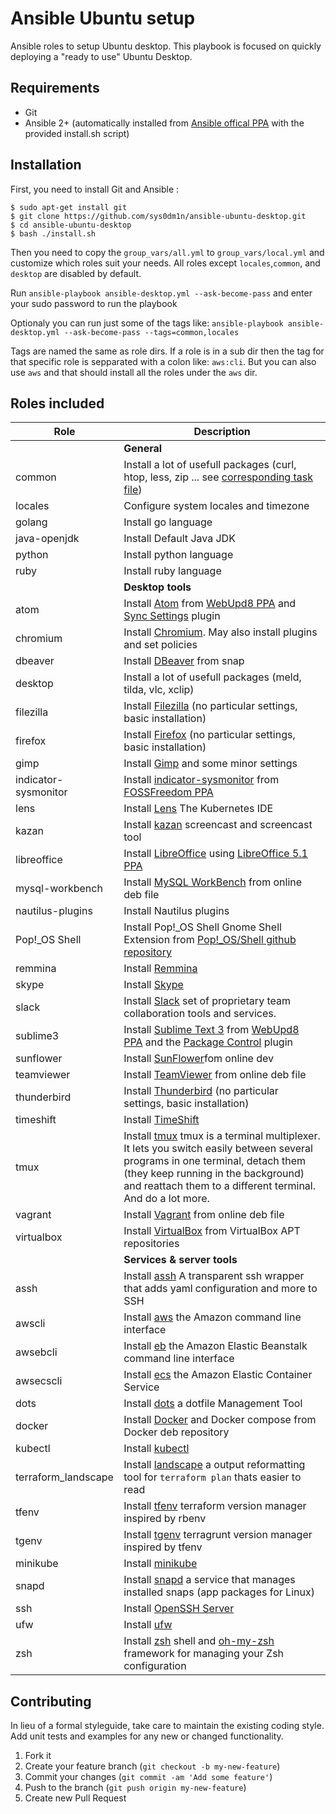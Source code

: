# Ansible Ubuntu setup
Ansible roles to setup Ubuntu desktop. This playbook is focused on quickly deploying a "ready to use" Ubuntu Desktop.


## Requirements
- Git
- Ansible 2+ (automatically installed from [Ansible offical PPA](https://launchpad.net/~ansible/+archive/ubuntu/ansible) with the provided install.sh script)


## Installation
First, you need to install Git and Ansible :
```
$ sudo apt-get install git
$ git clone https://github.com/sys0dm1n/ansible-ubuntu-desktop.git
$ cd ansible-ubuntu-desktop
$ bash ./install.sh
```

Then you need to copy the `group_vars/all.yml` to `group_vars/local.yml` and customize which roles suit your needs. All roles except `locales`,`common`, and `desktop` are disabled by default.

Run `ansible-playbook ansible-desktop.yml --ask-become-pass` and enter your sudo password to run the playbook

Optionaly you can run just some of the tags like:
`ansible-playbook ansible-desktop.yml --ask-become-pass --tags=common,locales`

Tags are named the same as role dirs. If a role is in a sub dir then the tag for that specific role is sepparated with a colon like: `aws:cli`. But you can also use `aws` and that should install all the roles under the `aws` dir.

## Roles included

| Role                     | Description|
| ------------------------ | ------------------------------------------------------------------------------------------------------------------------------------------------------------------------------------------------------------------------------------------------------------------------------------------------------------------------------------- |
|                         |**General**|
| common                  | Install a lot of usefull packages (curl, htop, less, zip ... see [corresponding task file](https://github.com/sys0dm1n/ansible-ubuntu-desktop/blob/master/roles/common/tasks/main.yml)) |
| locales                 | Configure system locales and timezone |
| golang                  | Install go language |
| java-openjdk            | Install Default Java JDK |
| python                  | Install python language |
| ruby                    | Install ruby language |
|                         | **Desktop tools** |
| atom                    | Install [Atom](https://atom.io/) from [WebUpd8 PPA](https://launchpad.net/~webupd8team/+archive/ubuntu/atom) and [Sync Settings](https://atom.io/packages/sync-settings) plugin  |
| chromium                | Install [Chromium](https://www.chromium.org/). May also install plugins and set policies       |
| dbeaver                 | Install [DBeaver](http://dbeaver.jkiss.org/) from snap |
| desktop                 | Install a lot of usefull packages (meld, tilda, vlc, xclip)|
| filezilla               | Install [Filezilla](https://filezilla-project.org/) (no particular settings, basic installation) | 
| firefox                 | Install [Firefox](https://www.mozilla.org/firefox/) (no particular settings, basic installation) | 
| gimp                    | Install [Gimp](https://www.gimp.org/) and some minor settings |
| indicator-sysmonitor    | Install [indicator-sysmonitor](https://github.com/fossfreedom/indicator-sysmonitor) from [FOSSFreedom PPA](https://launchpad.net/~fossfreedom/+archive/ubuntu/indicator-sysmonitor)                                                                                                                                                   |
| lens                    | Install [Lens](https://k8slens.dev/) The Kubernetes IDE |
| kazan                   | Install [kazan](https://launchpad.net/kazam) screencast and screencast tool|
| libreoffice             | Install [LibreOffice](https://www.libreoffice.org/) using [LibreOffice 5.1 PPA](https://launchpad.net/~libreoffice/+archive/ubuntu/libreoffice-5-1) |
| mysql-workbench         | Install [MySQL WorkBench](https://www.mysql.fr/products/workbench/) from online deb file| 
| nautilus-plugins        | Install Nautilus plugins|
| Pop!_OS Shell           | Install Pop!_OS Shell Gnome Shell Extension from [Pop!_OS/Shell github repository](https://github.com/pop-os/shell) |
| remmina                 | Install [Remmina](http://www.remmina.org/) |
| skype                   | Install [Skype](https://www.skype.com/)    |
| slack                   | Install [Slack](https://slack.com/) set of proprietary team collaboration tools and services.   |
| sublime3                | Install [Sublime Text 3](https://www.sublimetext.com/3) from [WebUpd8 PPA](https://launchpad.net/~webupd8team/+archive/ubuntu/sublime-text-3) and the [Package Control](https://packagecontrol.io/) plugin   |
| sunflower               | Install [SunFlower](http://sunflower-fm.org/download)fom online dev|
| teamviewer              | Install [TeamViewer](https://www.teamviewer.com/) from online deb file|
| thunderbird             | Install [Thunderbird](https://www.mozilla.org/thunderbird/) (no particular settings, basic installation) |
| timeshift               | Install [TimeShift](https://github.com/teejee2008/timeshift) |
| tmux                    | Install [tmux](https://github.com/tmux/tmux/wiki) tmux is a terminal multiplexer. It lets you switch easily between several programs in one terminal, detach them (they keep running in the background) and reattach them to a different terminal. And do a lot more. |
| vagrant                 | Install [Vagrant](https://www.vagrantup.com/) from online deb file|
| virtualbox              | Install [VirtualBox](https://www.virtualbox.org/) from VirtualBox APT repositories | 
|                         | **Services & server tools** |
| assh                    | Install [assh](https://github.com/moul/assh) A transparent ssh wrapper that adds yaml configuration and more to SSH |
| awscli                  | Install [aws](https://docs.aws.amazon.com/cli/latest/userguide/installing.html) the Amazon command line interface |
| awsebcli                | Install [eb](https://docs.aws.amazon.com/elasticbeanstalk/latest/dg/eb-cli3-install-linux.html) the Amazon Elastic Beanstalk command line interface |
| awsecscli               | Install [ecs](https://docs.aws.amazon.com/AmazonECS/latest/developerguide/ECS_CLI_installation.html) the Amazon Elastic Container Service |
| dots                    | Install [dots](https://github.com/EvanPurkhiser/dots) a dotfile Management Tool |
| docker                  | Install [Docker](https://www.docker.com/) and Docker compose from Docker deb repository |
| kubectl                 | Install [kubectl](https://kubernetes.io/docs/tasks/tools/install-kubectl/#install-kubectl) |
| terraform_landscape     | Install [landscape](https://github.com/coinbase/terraform-landscape) a output reformatting tool for `terraform plan` thats easier to read |
| tfenv                   | Install [tfenv](https://github.com/tfutils/tfenv) terraform version manager inspired by rbenv |
| tgenv                   | Install [tgenv](https://github.com/cunymatthieu/tgenv) terragrunt version manager inspired by tfenv |
| minikube                | Install [minikube](https://kubernetes.io/docs/tasks/tools/install-minikube/)  |
| snapd                   | Install [snapd](https://snapcraft.io/snapd) a service that manages installed snaps (app packages for Linux) |
| ssh                     | Install [OpenSSH Server](http://www.openssh.com/) |
| ufw                     | Install [ufw](https://help.ubuntu.com/community/UFW) |
| zsh                     | Install [zsh](https://www.zsh.org/) shell and [oh-my-zsh](https://ohmyz.sh/) framework for managing your Zsh configuration |

## Contributing
In lieu of a formal styleguide, take care to maintain the existing coding style. Add unit tests and examples for any new or changed functionality.

1. Fork it
2. Create your feature branch (`git checkout -b my-new-feature`)
3. Commit your changes (`git commit -am 'Add some feature'`)
4. Push to the branch (`git push origin my-new-feature`)
5. Create new Pull Request
